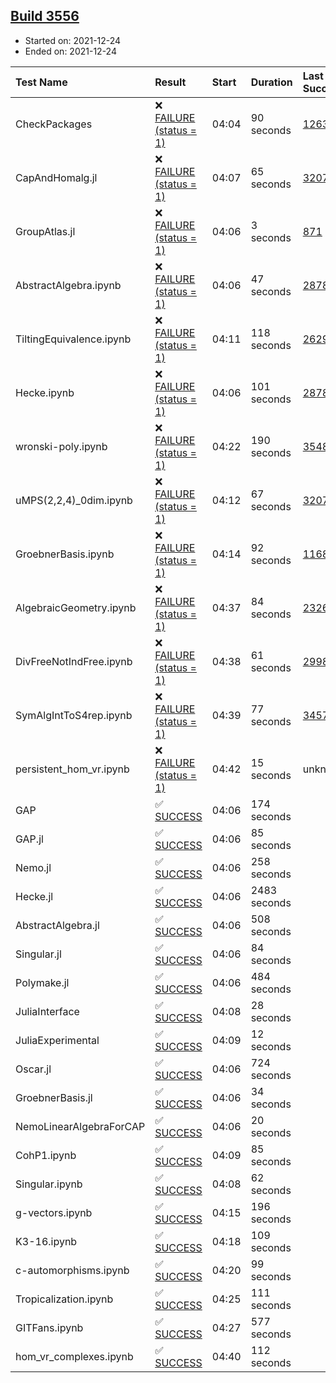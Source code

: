 ## [Build 3556](https://oscarci.mathematik.uni-kl.de/job/oscar-stable/3556/)

* Started on: 2021-12-24
* Ended on: 2021-12-24

| Test Name    | Result | Start | Duration | Last Success | First Failure |
|:-------------|:-------|:------|:---------|:-------------|:--------------|
| CheckPackages | ❌ [FAILURE (status = 1)](https://oscarci.mathematik.uni-kl.de/job/oscar-stable/3556/artifact/logs/build-3556/CheckPackages.log) | 04:04 | 90 seconds | [1263](https://oscarci.mathematik.uni-kl.de/job/oscar-stable/1263/) | [1264](https://oscarci.mathematik.uni-kl.de/job/oscar-stable/1264/) |
| CapAndHomalg.jl | ❌ [FAILURE (status = 1)](https://oscarci.mathematik.uni-kl.de/job/oscar-stable/3556/artifact/logs/build-3556/CapAndHomalg.jl.log) | 04:07 | 65 seconds | [3207](https://oscarci.mathematik.uni-kl.de/job/oscar-stable/3207/) | [3208](https://oscarci.mathematik.uni-kl.de/job/oscar-stable/3208/) |
| GroupAtlas.jl | ❌ [FAILURE (status = 1)](https://oscarci.mathematik.uni-kl.de/job/oscar-stable/3556/artifact/logs/build-3556/GroupAtlas.jl.log) | 04:06 | 3 seconds | [871](https://oscarci.mathematik.uni-kl.de/job/oscar-stable/871/) | [872](https://oscarci.mathematik.uni-kl.de/job/oscar-stable/872/) |
| AbstractAlgebra.ipynb | ❌ [FAILURE (status = 1)](https://oscarci.mathematik.uni-kl.de/job/oscar-stable/3556/artifact/logs/build-3556/AbstractAlgebra.ipynb.log) | 04:06 | 47 seconds | [2878](https://oscarci.mathematik.uni-kl.de/job/oscar-stable/2878/) | [2879](https://oscarci.mathematik.uni-kl.de/job/oscar-stable/2879/) |
| TiltingEquivalence.ipynb | ❌ [FAILURE (status = 1)](https://oscarci.mathematik.uni-kl.de/job/oscar-stable/3556/artifact/logs/build-3556/TiltingEquivalence.ipynb.log) | 04:11 | 118 seconds | [2629](https://oscarci.mathematik.uni-kl.de/job/oscar-stable/2629/) | [2630](https://oscarci.mathematik.uni-kl.de/job/oscar-stable/2630/) |
| Hecke.ipynb | ❌ [FAILURE (status = 1)](https://oscarci.mathematik.uni-kl.de/job/oscar-stable/3556/artifact/logs/build-3556/Hecke.ipynb.log) | 04:06 | 101 seconds | [2878](https://oscarci.mathematik.uni-kl.de/job/oscar-stable/2878/) | [2879](https://oscarci.mathematik.uni-kl.de/job/oscar-stable/2879/) |
| wronski-poly.ipynb | ❌ [FAILURE (status = 1)](https://oscarci.mathematik.uni-kl.de/job/oscar-stable/3556/artifact/logs/build-3556/wronski-poly.ipynb.log) | 04:22 | 190 seconds | [3548](https://oscarci.mathematik.uni-kl.de/job/oscar-stable/3548/) | [3549](https://oscarci.mathematik.uni-kl.de/job/oscar-stable/3549/) |
| uMPS(2,2,4)_0dim.ipynb | ❌ [FAILURE (status = 1)](https://oscarci.mathematik.uni-kl.de/job/oscar-stable/3556/artifact/logs/build-3556/uMPS-2-2-4-_0dim.ipynb.log) | 04:12 | 67 seconds | [3207](https://oscarci.mathematik.uni-kl.de/job/oscar-stable/3207/) | [3208](https://oscarci.mathematik.uni-kl.de/job/oscar-stable/3208/) |
| GroebnerBasis.ipynb | ❌ [FAILURE (status = 1)](https://oscarci.mathematik.uni-kl.de/job/oscar-stable/3556/artifact/logs/build-3556/GroebnerBasis.ipynb.log) | 04:14 | 92 seconds | [1168](https://oscarci.mathematik.uni-kl.de/job/oscar-stable/1168/) | [1169](https://oscarci.mathematik.uni-kl.de/job/oscar-stable/1169/) |
| AlgebraicGeometry.ipynb | ❌ [FAILURE (status = 1)](https://oscarci.mathematik.uni-kl.de/job/oscar-stable/3556/artifact/logs/build-3556/AlgebraicGeometry.ipynb.log) | 04:37 | 84 seconds | [2326](https://oscarci.mathematik.uni-kl.de/job/oscar-stable/2326/) | [2327](https://oscarci.mathematik.uni-kl.de/job/oscar-stable/2327/) |
| DivFreeNotIndFree.ipynb | ❌ [FAILURE (status = 1)](https://oscarci.mathematik.uni-kl.de/job/oscar-stable/3556/artifact/logs/build-3556/DivFreeNotIndFree.ipynb.log) | 04:38 | 61 seconds | [2998](https://oscarci.mathematik.uni-kl.de/job/oscar-stable/2998/) | [2999](https://oscarci.mathematik.uni-kl.de/job/oscar-stable/2999/) |
| SymAlgIntToS4rep.ipynb | ❌ [FAILURE (status = 1)](https://oscarci.mathematik.uni-kl.de/job/oscar-stable/3556/artifact/logs/build-3556/SymAlgIntToS4rep.ipynb.log) | 04:39 | 77 seconds | [3457](https://oscarci.mathematik.uni-kl.de/job/oscar-stable/3457/) | [3458](https://oscarci.mathematik.uni-kl.de/job/oscar-stable/3458/) |
| persistent_hom_vr.ipynb | ❌ [FAILURE (status = 1)](https://oscarci.mathematik.uni-kl.de/job/oscar-stable/3556/artifact/logs/build-3556/persistent_hom_vr.ipynb.log) | 04:42 | 15 seconds | unknown | unknown |
| GAP | ✅ [SUCCESS](https://oscarci.mathematik.uni-kl.de/job/oscar-stable/3556/artifact/logs/build-3556/GAP.log) | 04:06 | 174 seconds |  |  |
| GAP.jl | ✅ [SUCCESS](https://oscarci.mathematik.uni-kl.de/job/oscar-stable/3556/artifact/logs/build-3556/GAP.jl.log) | 04:06 | 85 seconds |  |  |
| Nemo.jl | ✅ [SUCCESS](https://oscarci.mathematik.uni-kl.de/job/oscar-stable/3556/artifact/logs/build-3556/Nemo.jl.log) | 04:06 | 258 seconds |  |  |
| Hecke.jl | ✅ [SUCCESS](https://oscarci.mathematik.uni-kl.de/job/oscar-stable/3556/artifact/logs/build-3556/Hecke.jl.log) | 04:06 | 2483 seconds |  |  |
| AbstractAlgebra.jl | ✅ [SUCCESS](https://oscarci.mathematik.uni-kl.de/job/oscar-stable/3556/artifact/logs/build-3556/AbstractAlgebra.jl.log) | 04:06 | 508 seconds |  |  |
| Singular.jl | ✅ [SUCCESS](https://oscarci.mathematik.uni-kl.de/job/oscar-stable/3556/artifact/logs/build-3556/Singular.jl.log) | 04:06 | 84 seconds |  |  |
| Polymake.jl | ✅ [SUCCESS](https://oscarci.mathematik.uni-kl.de/job/oscar-stable/3556/artifact/logs/build-3556/Polymake.jl.log) | 04:06 | 484 seconds |  |  |
| JuliaInterface | ✅ [SUCCESS](https://oscarci.mathematik.uni-kl.de/job/oscar-stable/3556/artifact/logs/build-3556/JuliaInterface.log) | 04:08 | 28 seconds |  |  |
| JuliaExperimental | ✅ [SUCCESS](https://oscarci.mathematik.uni-kl.de/job/oscar-stable/3556/artifact/logs/build-3556/JuliaExperimental.log) | 04:09 | 12 seconds |  |  |
| Oscar.jl | ✅ [SUCCESS](https://oscarci.mathematik.uni-kl.de/job/oscar-stable/3556/artifact/logs/build-3556/Oscar.jl.log) | 04:06 | 724 seconds |  |  |
| GroebnerBasis.jl | ✅ [SUCCESS](https://oscarci.mathematik.uni-kl.de/job/oscar-stable/3556/artifact/logs/build-3556/GroebnerBasis.jl.log) | 04:06 | 34 seconds |  |  |
| NemoLinearAlgebraForCAP | ✅ [SUCCESS](https://oscarci.mathematik.uni-kl.de/job/oscar-stable/3556/artifact/logs/build-3556/NemoLinearAlgebraForCAP.log) | 04:06 | 20 seconds |  |  |
| CohP1.ipynb | ✅ [SUCCESS](https://oscarci.mathematik.uni-kl.de/job/oscar-stable/3556/artifact/logs/build-3556/CohP1.ipynb.log) | 04:09 | 85 seconds |  |  |
| Singular.ipynb | ✅ [SUCCESS](https://oscarci.mathematik.uni-kl.de/job/oscar-stable/3556/artifact/logs/build-3556/Singular.ipynb.log) | 04:08 | 62 seconds |  |  |
| g-vectors.ipynb | ✅ [SUCCESS](https://oscarci.mathematik.uni-kl.de/job/oscar-stable/3556/artifact/logs/build-3556/g-vectors.ipynb.log) | 04:15 | 196 seconds |  |  |
| K3-16.ipynb | ✅ [SUCCESS](https://oscarci.mathematik.uni-kl.de/job/oscar-stable/3556/artifact/logs/build-3556/K3-16.ipynb.log) | 04:18 | 109 seconds |  |  |
| c-automorphisms.ipynb | ✅ [SUCCESS](https://oscarci.mathematik.uni-kl.de/job/oscar-stable/3556/artifact/logs/build-3556/c-automorphisms.ipynb.log) | 04:20 | 99 seconds |  |  |
| Tropicalization.ipynb | ✅ [SUCCESS](https://oscarci.mathematik.uni-kl.de/job/oscar-stable/3556/artifact/logs/build-3556/Tropicalization.ipynb.log) | 04:25 | 111 seconds |  |  |
| GITFans.ipynb | ✅ [SUCCESS](https://oscarci.mathematik.uni-kl.de/job/oscar-stable/3556/artifact/logs/build-3556/GITFans.ipynb.log) | 04:27 | 577 seconds |  |  |
| hom_vr_complexes.ipynb | ✅ [SUCCESS](https://oscarci.mathematik.uni-kl.de/job/oscar-stable/3556/artifact/logs/build-3556/hom_vr_complexes.ipynb.log) | 04:40 | 112 seconds |  |  |
